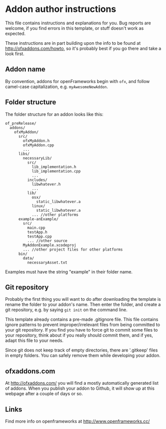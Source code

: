 Addon author instructions
================

This file contains instructions and explanations for you.
Bug reports are welcome, if you find errors in this template, or stuff doesn't work as expected.

These instructions are in part building upon the info to be found at http://ofxaddons.com/howto, so it's probably best if you go there and take a look first.

Addon name
----------
By convention, addons for openFrameworks begin with `ofx`, and follow camel-case capitalization, e.g. `myAwesomeNewAddon`.

Folder structure
----------------
The folder structure for an addon looks like this:

    of_preRelease/
      addons/
        ofxMyAddon/
          src/
            ofxMyAddon.h
            ofxMyAddon.cpp
            ...
          libs/
            necessaryLib/
              src/
                lib_implementation.h
                lib_implementation.cpp
                ...
              includes/
                libwhatever.h
                ...
              lib/
                osx/
                  static_libwhatever.a
                linux/
                  static_libwhatever.a
                ... //other platforms
          example-anExample/
            src/
              main.cpp
              testApp.h
              testApp.cpp
              ... //other source
            MyAddonExample.xcodeproj
            ... //other project files for other platforms
          bin/
            data/
              necessaryAsset.txt

Examples must have the string "example" in their folder name.

Git repository
--------------
Probably the first thing you will want to do after downloading the template is rename the folder to your addon's name.
Then enter the folder, and create a git repository, e.g. by saying `git init` on the command line.

This template already contains a pre-made .gitignore file.
This file contains ignore patterns to prevent improper/irrelevant files from being 
committed to your git repository. 
If you find you have to force git to commit some files to your repository,
think about if you really should commit them, and if yes, adapt this file to your needs.

Since git does not keep track of empty directories, there are '.gitkeep' files in empty folders. 
You can safely remove them while developing your addon.

ofxaddons.com
-------------
At http://ofxaddons.com/ you will find a mostly automatically generated list of addons. When you publish your addon to Github, it will show up at this webpage after a couple of days or so.

Links
-----
Find more info on openframeworks at http://www.openframeworks.cc/
